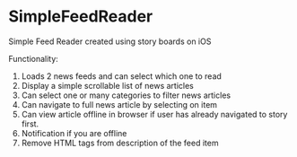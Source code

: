 # SimpleFeedReader
Simple Feed Reader created using story boards on iOS

Functionality:
1. Loads 2 news feeds and can select which one to read
2. Display a simple scrollable list of news articles
3. Can select one or many categories to filter news articles
4. Can navigate to full news article by selecting on item
5. Can view article offline in browser if user has already navigated to story first.
6. Notification if you are offline
7. Remove HTML tags from description of the feed item


